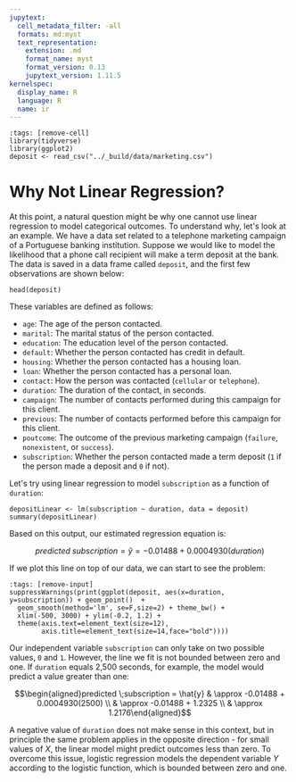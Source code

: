 ```yaml
---
jupytext:
  cell_metadata_filter: -all
  formats: md:myst
  text_representation:
    extension: .md
    format_name: myst
    format_version: 0.13
    jupytext_version: 1.11.5
kernelspec:
  display_name: R
  language: R
  name: ir
---
```


```{code-cell}
:tags: [remove-cell]
library(tidyverse)
library(ggplot2)
deposit <- read_csv("../_build/data/marketing.csv")
```

# Why Not Linear Regression?

At this point, a natural question might be why one cannot use linear regression to model categorical outcomes. To understand why, let's look at an example. We have a data set related to a telephone marketing campaign of a Portuguese banking institution. Suppose we would like to model the likelihood that a phone call recipient will make a term deposit at the bank. The data is saved in a data frame called `deposit`, and the first few observations are shown below:

```{code-cell}
head(deposit)
```

These variables are defined as follows:

+ `age`: The age of the person contacted.
+ `marital`: The marital status of the person contacted. 
+ `education`: The education level of the person contacted. 
+ `default`: Whether the person contacted has credit in default.
+ `housing`: Whether the person contacted has a housing loan.
+ `loan`: Whether the person contacted has a personal loan.
+ `contact`: How the person was contacted (`cellular` or `telephone`).
+ `duration`: The duration of the contact, in seconds.
+ `campaign`: The number of contacts performed during this campaign for this client.
+ `previous`: The number of contacts performed before this campaign for this client.
+ `poutcome`: The outcome of the previous marketing campaign (`failure`, `nonexistent`, or `success`).
+ `subscription`: Whether the person contacted made a term deposit (`1` if the person made a deposit and `0` if not).

Let's try using linear regression to model `subscription` as a function of `duration`: 

```{code-cell}
depositLinear <- lm(subscription ~ duration, data = deposit)
summary(depositLinear)
```

Based on this output, our estimated regression equation is:

$$predicted \;subscription = \hat{y} = -0.01488 + 0.0004930(duration)$$

If we plot this line on top of our data, we can start to see the problem:

```{code-cell}
:tags: [remove-input]
suppressWarnings(print(ggplot(deposit, aes(x=duration, y=subscription)) + geom_point()  +
  geom_smooth(method='lm', se=F,size=2) + theme_bw() +
  xlim(-500, 3000) + ylim(-0.2, 1.2) +
  theme(axis.text=element_text(size=12),
        axis.title=element_text(size=14,face="bold"))))
```

Our independent variable `subscription` can only take on two possible values, `0` and `1`. However, the line we fit is not bounded between zero and one. If `duration` equals 2,500 seconds, for example, the model would predict a value greater than one:

$$\begin{aligned}predicted \;subscription = \hat{y} & \approx -0.01488 + 0.0004930(2500) \\ & \approx -0.01488 + 1.2325 \\ & \approx 1.2176\end{aligned}$$

A negative value of `duration` does not make sense in this context, but in principle the same problem applies in the opposite direction - for small values of $X$, the linear model might predict outcomes less than zero. To overcome this issue, logistic regression models the dependent variable $Y$ according to the logistic function, which is bounded between zero and one.
